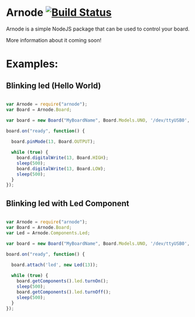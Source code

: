 Arnode [![Build Status](http://img.shields.io/travis/marceloboeira/arnode.svg)](https://travis-ci.org/marceloboeira/arnode)
======

Arnode is a simple NodeJS package that can be used to control your board.

More information about it coming soon!

# Examples:

## Blinking led (Hello World)

```javascript

var Arnode = require("arnode");
var Board = Arnode.Board;

var board = new Board("MyBoardName", Board.Models.UNO, '/dev/ttyUSB0', 9600, true);

board.on("ready", function() {
  
  board.pinMode(13, Board.OUTPUT);

  while (true) {
    board.digitalWrite(13, Board.HIGH);
    sleep(500);
    board.digitalWrite(13, Board.LOW);
    sleep(500);
  }
});

```

## Blinking led with Led Component

```javascript

var Arnode = require("arnode");
var Board = Arnode.Board;
var Led = Arnode.Components.Led;

var board = new Board("MyBoardName", Board.Models.UNO, '/dev/ttyUSB0', 9600, true);

board.on("ready", function() {
  
  board.attach('led', new Led(13));

  while (true) {
    board.getComponents().led.turnOn();
    sleep(500);
    board.getComponents().led.turnOff();
    sleep(500);
  }
});

```
